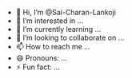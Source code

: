 - 👋 Hi, I’m @Sai-Charan-Lankoji
- 👀 I’m interested in ...
- 🌱 I’m currently learning ...
- 💞️ I’m looking to collaborate on ...
- 📫 How to reach me ...
- 😄 Pronouns: ...
- ⚡ Fun fact: ...

<!---
Sai-Charan-Lankoji/Sai-Charan-Lankoji is a ✨ special ✨ repository because its `README.md` (this file) appears on your GitHub profile.
You can click the Preview link to take a look at your changes.
--->

